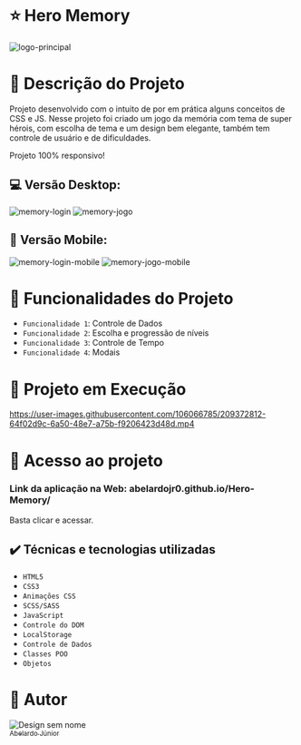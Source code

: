 # :star: Hero Memory

![logo-principal](https://user-images.githubusercontent.com/106066785/209369220-04e0601e-5068-4c04-be3a-37facc7f9438.png)


# :door: Descrição do Projeto

Projeto desenvolvido com o intuito de por em prática alguns conceitos de CSS e JS. Nesse projeto foi criado um jogo da memória com tema de super hérois, com escolha de tema e um design bem elegante, também tem controle de usuário e de dificuldades.


Projeto 100% responsivo!

##  :computer:  Versão Desktop:
![memory-login](https://user-images.githubusercontent.com/106066785/209372262-1568610a-1e99-4db5-85eb-2142e35e150e.png)
![memory-jogo](https://user-images.githubusercontent.com/106066785/209372267-7fb1ab1e-fbad-40da-a108-eb8c2095e24a.png)



## :iphone: Versão Mobile:
![memory-login-mobile](https://user-images.githubusercontent.com/106066785/209372275-d8d5315a-ef74-4a48-9d60-37f922f1cede.png)
![memory-jogo-mobile](https://user-images.githubusercontent.com/106066785/209372283-6f0443ad-fe69-4559-b597-939d74829a88.png)


# :hammer: Funcionalidades do Projeto

- `Funcionalidade 1`: Controle de Dados
- `Funcionalidade 2`: Escolha e progressão de níveis
- `Funcionalidade 3`: Controle de Tempo
- `Funcionalidade 4`: Modais


# :pushpin: Projeto em Execução


https://user-images.githubusercontent.com/106066785/209372812-64f02d9c-6a50-48e7-a75b-f9206423d48d.mp4



# 📁 Acesso ao projeto

### Link da aplicação na Web: abelardojr0.github.io/Hero-Memory/

Basta clicar e acessar.

## ✔️ Técnicas e tecnologias utilizadas

- ``HTML5``
- ``CSS3``
- ``Animações CSS``
- ``SCSS/SASS``
- ``JavaScript``
- ``Controle do DOM``
- ``LocalStorage``
- ``Controle de Dados``
- ``Classes POO``
- ``Objetos``

# :boy: Autor
![Design sem nome](https://user-images.githubusercontent.com/106066785/209356927-d0162605-f53a-4d25-badc-7504c22785ef.png)
[<br><sub>Abelardo Júnior</sub>](https://www.linkedin.com/in/abelardo-junior/) 

